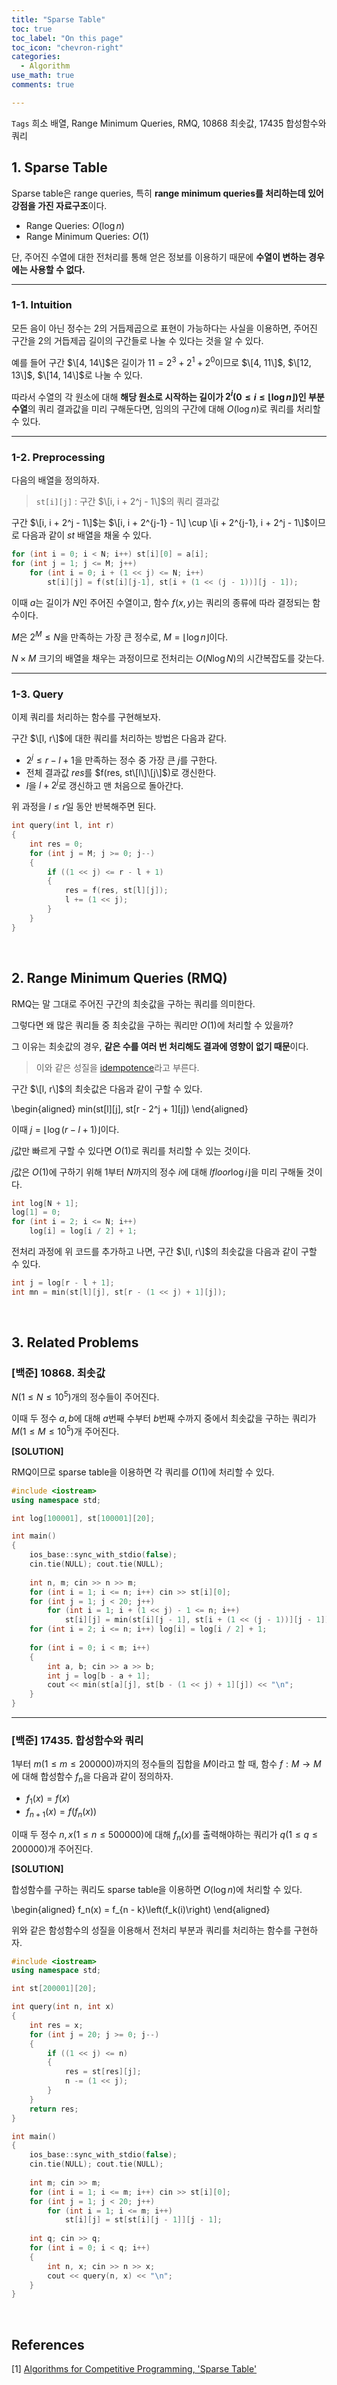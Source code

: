 ```yaml
---
title: "Sparse Table"
toc: true
toc_label: "On this page"
toc_icon: "chevron-right"
categories:
  - Algorithm
use_math: true
comments: true

---
```


`Tags` 희소 배열, Range Minimum Queries, RMQ, 10868 최솟값, 17435 합성함수와 쿼리

## 1. Sparse Table

Sparse table은 range queries, 특히 **range minimum queries를 처리하는데 있어 강점을 가진 자료구조**이다.

- Range Queries: $O(\log n)$
- Range Minimum Queries: $O(1)$

단, 주어진 수열에 대한 전처리를 통해 얻은 정보를 이용하기 때문에 **수열이 변하는 경우에는 사용할 수 없다.**

---

### 1-1. Intuition

모든 음이 아닌 정수는 $2$의 거듭제곱으로 표현이 가능하다는 사실을 이용하면, 주어진 구간을 $2$의 거듭제곱 길이의 구간들로 나눌 수 있다는 것을 알 수 있다.

예를 들어 구간 $\[4, 14\]$은 길이가 $11 = 2^3 + 2^1 + 2^0$이므로 $\[4, 11\]$, $\[12, 13\]$, $\[14, 14\]$로 나눌 수 있다.

따라서 수열의 각 원소에 대해 **해당 원소로 시작하는 길이가 $2^i$($0 \leq i \leq \lfloor \log n \rfloor$)인 부분 수열**의 쿼리 결과값을 미리 구해둔다면, 임의의 구간에 대해 $O(\log n)$로 쿼리를 처리할 수 있다.

---

### 1-2. Preprocessing

다음의 배열을 정의하자.

> `st[i][j]` : 구간 $\[i, i + 2^j - 1\]$의 쿼리 결과값

구간 $\[i, i + 2^j - 1\]$는 $\[i, i + 2^{j-1} - 1\] \cup \[i + 2^{j-1}, i + 2^j - 1\]$이므로 다음과 같이 $st$ 배열을 채울 수 있다.

```cpp
for (int i = 0; i < N; i++) st[i][0] = a[i];
for (int j = 1; j <= M; j++)
    for (int i = 0; i + (1 << j) <= N; i++)
        st[i][j] = f(st[i][j-1], st[i + (1 << (j - 1))][j - 1]);
```

이때 $a$는 길이가 $N$인 주어진 수열이고, 함수 $f(x, y)$는 쿼리의 종류에 따라 결정되는 함수이다.

$M$은 $2^M \leq N$을 만족하는 가장 큰 정수로, $M = \lfloor \log n \rfloor$이다.

$N \times M$ 크기의 배열을 채우는 과정이므로 전처리는 $O(N \log N)$의 시간복잡도를 갖는다.

---

### 1-3. Query

이제 쿼리를 처리하는 함수를 구현해보자.

구간 $\[l, r\]$에 대한 쿼리를 처리하는 방법은 다음과 같다.

- $2^j \leq r - l + 1$을 만족하는 정수 중 가장 큰 $j$를 구한다.
- 전체 결과값 $res$를 $f(res, st\[l\]\[j\]$)로 갱신한다.
- $l$을 $l + 2^j$로 갱신하고 맨 처음으로 돌아간다.

위 과정을 $l \leq r$일 동안 반복해주면 된다.

```cpp
int query(int l, int r)
{
    int res = 0;
    for (int j = M; j >= 0; j--)
    {
        if ((1 << j) <= r - l + 1)
        {
            res = f(res, st[l][j]);
            l += (1 << j);
        }
    }
}
```

<br/>

## 2. Range Minimum Queries (RMQ)

RMQ는 말 그대로 주어진 구간의 최솟값을 구하는 쿼리를 의미한다.

그렇다면 왜 많은 쿼리들 중 최솟값을 구하는 쿼리만 $O(1)$에 처리할 수 있을까?

그 이유는 최솟값의 경우, **같은 수를 여러 번 처리해도 결과에 영향이 없기 때문**이다.

> 이와 같은 성질을 [idempotence](https://en.m.wikipedia.org/wiki/Idempotence)라고 부른다.

구간 $\[l, r\]$의 최솟값은 다음과 같이 구할 수 있다.

\begin{aligned}
min(st\[l\]\[j\], st\[r - 2^j + 1\]\[j\])
\end{aligned}

이때 $j = \lfloor \log (r - l + 1) \rfloor$이다.

$j$값만 빠르게 구할 수 있다면 $O(1)$로 쿼리를 처리할 수 있는 것이다.

$j$값은 $O(1)$에 구하기 위해 $1$부터 $N$까지의 정수 $i$에 대해 $lfloor \log i \rfloor$을 미리 구해둘 것이다.

```cpp
int log[N + 1];
log[1] = 0;
for (int i = 2; i <= N; i++)
    log[i] = log[i / 2] + 1;
```

전처리 과정에 위 코드를 추가하고 나면, 구간 $\[l, r\]$의 최솟값을 다음과 같이 구할 수 있다.

```cpp
int j = log[r - l + 1];
int mn = min(st[l][j], st[r - (1 << j) + 1][j]);
```

<br/>

## 3. Related Problems

### [백준] 10868. 최솟값

$N$($1 \leq N \leq 10^5$)개의 정수들이 주어진다.

이때 두 정수 $a, b$에 대해 $a$번째 수부터 $b$번째 수까지 중에서 최솟값을 구하는 쿼리가 $M$($1 \leq M \leq 10^5$)개 주어진다.

**[SOLUTION]**

RMQ이므로 sparse table을 이용하면 각 쿼리를 $O(1)$에 처리할 수 있다.

```cpp
#include <iostream>
using namespace std;

int log[100001], st[100001][20];

int main()
{
    ios_base::sync_with_stdio(false);
    cin.tie(NULL); cout.tie(NULL);
    
    int n, m; cin >> n >> m;
    for (int i = 1; i <= n; i++) cin >> st[i][0];
    for (int j = 1; j < 20; j++)
        for (int i = 1; i + (1 << j) - 1 <= n; i++)
            st[i][j] = min(st[i][j - 1], st[i + (1 << (j - 1))][j - 1]);
    for (int i = 2; i <= n; i++) log[i] = log[i / 2] + 1;
    
    for (int i = 0; i < m; i++)
    {
        int a, b; cin >> a >> b;
        int j = log[b - a + 1];
        cout << min(st[a][j], st[b - (1 << j) + 1][j]) << "\n";
    }
}
```

---

### [백준] 17435. 합성함수와 쿼리

$1$부터 $m$($1 \leq m \leq 200000$)까지의 정수들의 집합을 $M$이라고 할 때, 함수 $f:M \to M$에 대해 합성함수 $f_n$을 다음과 같이 정의하자.

- $f_1(x) = f(x)$
- $f_{n+1}(x) = f(f_n(x))$

이때 두 정수 $n, x$($1 \leq n \leq 500000$)에 대해 $f_n(x)$를 출력해야하는 쿼리가 $q$($1 \leq q \leq 200000$)개 주어진다.

**[SOLUTION]**

합성함수를 구하는 쿼리도 sparse table을 이용하면 $O(\log n)$에 처리할 수 있다.

\begin{aligned}
f_n(x) = f_{n - k}\left(f_k(i)\right)
\end{aligned}

위와 같은 함성함수의 성질을 이용해서 전처리 부분과 쿼리를 처리하는 함수를 구현하자.

```cpp
#include <iostream>
using namespace std;

int st[200001][20];

int query(int n, int x)
{
    int res = x;
    for (int j = 20; j >= 0; j--)
    {
        if ((1 << j) <= n)
        {
            res = st[res][j];
            n -= (1 << j);
        }
    }
    return res;
}

int main()
{
    ios_base::sync_with_stdio(false);
    cin.tie(NULL); cout.tie(NULL);
    
    int m; cin >> m;
    for (int i = 1; i <= m; i++) cin >> st[i][0];
    for (int j = 1; j < 20; j++)
        for (int i = 1; i <= m; i++)
            st[i][j] = st[st[i][j - 1]][j - 1];
    
    int q; cin >> q;
    for (int i = 0; i < q; i++)
    {
        int n, x; cin >> n >> x;
        cout << query(n, x) << "\n";
    }
}
```

<br/>

## References

[1] [Algorithms for Competitive Programming, 'Sparse Table'](https://cp-algorithms.com/data_structures/sparse-table.html)
